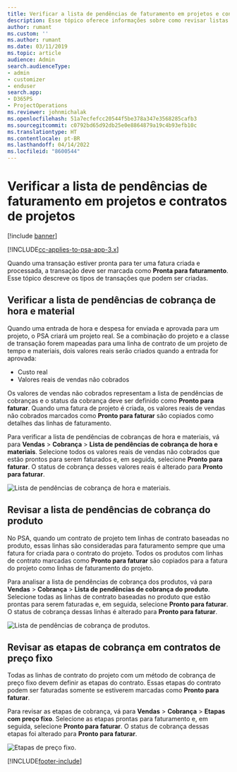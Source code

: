 ```yaml
---
title: Verificar a lista de pendências de faturamento em projetos e contratos de projetos
description: Esse tópico oferece informações sobre como revisar listas de pendências de horas, despesas e produtos, além de marcá-las como prontas para faturamento.
author: rumant
ms.custom: ''
ms.author: rumant
ms.date: 03/11/2019
ms.topic: article
audience: Admin
search.audienceType:
- admin
- customizer
- enduser
search.app:
- D365PS
- ProjectOperations
ms.reviewer: johnmichalak
ms.openlocfilehash: 51a7ecfefcc20544f5be378a347e3568285cafb3
ms.sourcegitcommit: c0792bd65d92db25e0e8864879a19c4b93efb10c
ms.translationtype: HT
ms.contentlocale: pt-BR
ms.lasthandoff: 04/14/2022
ms.locfileid: "8600544"
---
```

# <a name="review-the-invoicing-backlog-on-projects-and-project-contracts"></a>Verificar a lista de pendências de faturamento em projetos e contratos de projetos

[!include [banner](../includes/psa-now-project-operations.md)]

[!INCLUDE[cc-applies-to-psa-app-3.x](../includes/cc-applies-to-psa-app-3x.md)]

Quando uma transação estiver pronta para ter uma fatura criada e processada, a transação deve ser marcada como **Pronta para faturamento**. Esse tópico descreve os tipos de transações que podem ser criadas.

## <a name="review-the-time-and-material-billing-backlog"></a>Verificar a lista de pendências de cobrança de hora e material

Quando uma entrada de hora e despesa for enviada e aprovada para um projeto, o PSA criará um projeto real. Se a combinação do projeto e a classe de transação forem mapeadas para uma linha de contrato de um projeto de tempo e materiais, dois valores reais serão criados quando a entrada for aprovada:

- Custo real 
- Valores reais de vendas não cobrados

Os valores de vendas não cobrados representam a lista de pendências de cobranças e o status da cobrança deve ser definido como **Pronto para faturar**. Quando uma fatura de projeto é criada, os valores reais de vendas não cobrados marcados como **Pronto para faturar** são copiados como detalhes das linhas de faturamento.

Para verificar a lista de pendências de cobranças de hora e materiais, vá para **Vendas** \> **Cobrança** \> **Lista de pendências de cobrança de hora e materiais**. Selecione todos os valores reais de vendas não cobrados que estão prontos para serem faturados e, em seguida, selecione **Pronto para faturar**. O status de cobrança desses valores reais é alterado para **Pronto para faturar**.

![Lista de pendências de cobrança de hora e materiais.](media/TMBacklog.png)

## <a name="review-the-product-billing-backlog"></a>Revisar a lista de pendências de cobrança do produto

No PSA, quando um contrato de projeto tem linhas de contrato baseadas no produto, essas linhas são consideradas para faturamento sempre que uma fatura for criada para o contrato do projeto. Todos os produtos com linhas de contrato marcadas como **Pronto para faturar** são copiados para a fatura do projeto como linhas de faturamento do projeto.

Para analisar a lista de pendências de cobrança dos produtos, vá para **Vendas** \> **Cobrança** \> **Lista de pendências de cobrança do produto**. Selecione todas as linhas de contrato baseadas no produto que estão prontas para serem faturadas e, em seguida, selecione **Pronto para faturar**. O status de cobrança dessas linhas é alterado para **Pronto para faturar**.

![Lista de pendências de cobrança de produtos.](media/ProductBacklog.png)

## <a name="review-billing-milestones-on-fixed-price-contracts"></a>Revisar as etapas de cobrança em contratos de preço fixo

Todas as linhas de contrato do projeto com um método de cobrança de preço fixo devem definir as etapas do contrato. Essas etapas do contrato podem ser faturadas somente se estiverem marcadas como **Pronto para faturar**. 

Para revisar as etapas de cobrança, vá para **Vendas** \> **Cobrança** \> **Etapas com preço fixo**. Selecione as etapas prontas para faturamento e, em seguida, selecione **Pronto para faturar**. O status de cobrança dessas etapas foi alterado para **Pronto para faturar**.

![Etapas de preço fixo.](media/FPBacklog.png)


[!INCLUDE[footer-include](../includes/footer-banner.md)]
